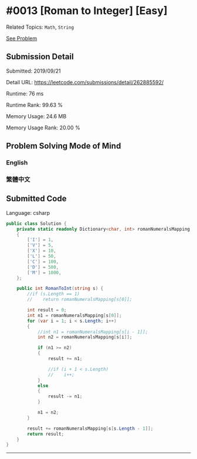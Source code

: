 # #0013 [Roman to Integer] [Easy]

Related Topics: `Math`, `String`

[See Problem](https://leetcode.com/problems/roman-to-integer/)

## Submission Detail

Submitted: 2019/09/21

Detail URL: https://leetcode.com/submissions/detail/262885592/

Runtime: 76 ms

Runtime Rank: 99.63 %

Memory Usage: 24.6 MB

Memory Usage Rank: 20.00 %

## Problem Solving Mode of Mind

### English

### 繁體中文

## Submitted Code

Language: csharp

```csharp
public class Solution {
    private static readonly Dictionary<char, int> romanNumeralsMapping = new Dictionary<char, int>()
    {
        ['I'] = 1,
        ['V'] = 5,
        ['X'] = 10,
        ['L'] = 50,
        ['C'] = 100,
        ['D'] = 500,
        ['M'] = 1000,
    };

    public int RomanToInt(string s) {
        //if (s.Length == 1)
        //    return romanNumeralsMapping[s[0]];

        int result = 0;
        int n1 = romanNumeralsMapping[s[0]];
        for (var i = 1; i < s.Length; i++)
        {
            //int n1 = romanNumeralsMapping[s[i - 1]];
            int n2 = romanNumeralsMapping[s[i]];

            if (n1 >= n2)
            {
                result += n1;

                //if (i + 1 < s.Length)
                //    i++;
            }
            else
            {
                result -= n1;
            }

            n1 = n2;
        }

        result += romanNumeralsMapping[s[s.Length - 1]];
        return result;
    }
}
```

---

